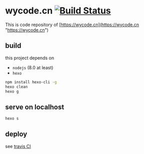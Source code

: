# wycode.cn [![Build Status](https://travis-ci.com/wangyucode/wycode.cn.svg?branch=master)](https://travis-ci.com/wangyucode/wycode.cn)

This is code repository of [https://wycode.cn](https://wycode.cn "https://wycode.cn")

## build

this project depends on 
- `nodejs` (8.0 at least)
- `hexo`

```bash
npm install hexo-cli -g
hexo clean
hexo g
```

## serve on localhost

```bash
hexo s
```

## deploy

see [travis CI](.travis.yml "travis CI")

